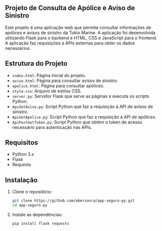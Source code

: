 ## Projeto de Consulta de Apólice e Aviso de Sinistro

Este projeto é uma aplicação web que permite consultar informações de apólices e avisos de sinistro da Tokio Marine. A aplicação foi desenvolvida utilizando Flask para o backend e HTML, CSS e JavaScript para o frontend. A aplicação faz requisições a APIs externas para obter os dados necessários.

## Estrutura do Projeto

- `index.html`: Página inicial do projeto.
- `aviso.html`: Página para consultar avisos de sinistro.
- `apolice.html`: Página para consultar apólices.
- `style.css`: Arquivo de estilos CSS.
- `server.py`: Servidor Flask que serve as páginas e executa os scripts Python.
- `ApiGetAviso.py`: Script Python que faz a requisição à API de avisos de sinistro.
- `ApiGetApolice.py`: Script Python que faz a requisição à API de apólices.
- `ApiPostGetToken.py`: Script Python que obtém o token de acesso necessário para autenticação nas APIs.

## Requisitos

- Python 3.x
- Flask
- Requests

## Instalação

1. Clone o repositório:
   ```sh
   git clone https://github.com/ebersonra/app-seguro-py.git
   cd app-seguro-py
   ```
2. Instale as dependências:
    ```sh
    pip install flask requests
    ```